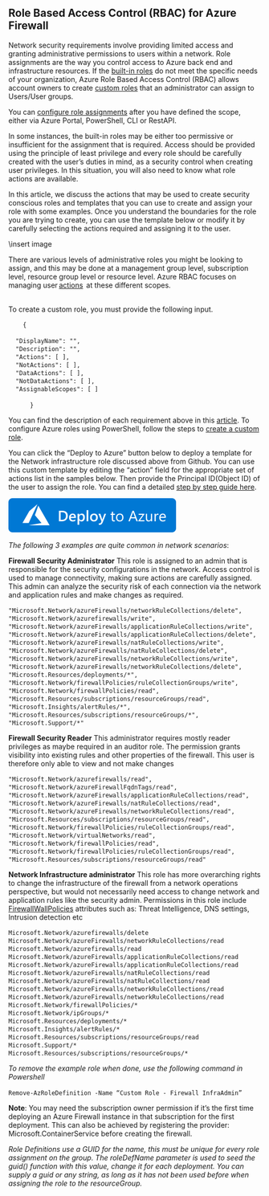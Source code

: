 ## Role Based Access Control (RBAC) for Azure Firewall  


Network security requirements involve providing limited access and granting administrative permissions to users within a network. Role assignments are the way you control access to Azure back end and infrastructure resources. If the [built-in roles](https://docs.microsoft.com/en-us/azure/role-based-access-control/built-in-roles) do not meet the specific needs of your organization, Azure Role Based Access Control (RBAC) allows account owners to create [custom roles](https://docs.microsoft.com/en-us/azure/role-based-access-control/custom-roles) that an administrator can assign to Users/User groups.  

You can [configure role assignments](https://docs.microsoft.com/en-us/azure/role-based-access-control/role-assignments-steps) after you have defined the scope, either via Azure Portal, PowerShell, CLI or RestAPI.  

In some instances, the built-in roles may be either too permissive or insufficient for the assignment that is required. Access should be provided using the principle of least privilege and every role should be carefully created with the user’s duties in mind, as a security control when creating user privileges. In this situation, you will also need to know what role actions are available.  

In this article, we discuss the actions that may be used to create security conscious roles and templates that you can use to create and assign your role with some examples. Once you understand the boundaries for the role you are trying to create, you can use the template below or modify it by carefully selecting the actions required and assigning it to the user. 

\\insert image

There are various levels of administrative roles you might be looking to assign, and this may be done at a management group level, subscription level, resource group level or resource level. Azure RBAC focuses on managing user [actions](https://docs.microsoft.com/en-us/azure/role-based-access-control/resource-provider-operations)  at these different scopes.  
&nbsp;  

To create a custom role, you must provide the following input.  
```
    {  

  "DisplayName": "",  
  "Description": "",  
  "Actions": [ ],  
  "NotActions": [ ],  
  "DataActions": [ ],  
  "NotDataActions": [ ],  
  "AssignableScopes": [ ]  

      }
```


You can find the description of each requirement above in this [article](https://docs.microsoft.com/en-us/powershell/module/az.resources/new-azroledefinition?view=azps-4.8.0#description). To configure Azure roles using PowerShell, follow the steps to [create a custom role](https://docs.microsoft.com/en-us/powershell/module/az.resources/new-azroledefinition?view=azps-4.8.0). 

You can click the “Deploy to Azure” button below to deploy a template for the Network infrastructure role discussed above from Github. You can use this custom template by editing the “action” field for the appropriate set of actions list in the samples below. Then provide the Principal ID(Object ID) of the user to assign the role. You can find a detailed [step by step guide here](https://docs.microsoft.com/en-us/azure/firewall-manager/rule-hierarchy#create-custom-roles-to-access-the-rule-collection-groups).  

[![Deploy To Azure](https://raw.githubusercontent.com/Azure/azure-quickstart-templates/master/1-CONTRIBUTION-GUIDE/images/deploytoazure.svg?sanitize=true)](https://portal.azure.com/#create/Microsoft.Template/uri/https%3A%2F%2Fraw.githubusercontent.com%2Ftobystic%2FAzureRBACdev%2Fmain%2Fazuredeploy.json%3Ftoken%3DABK3IS74XQVGSJ5GY4AODSC7VLFAG)    

*The following 3 examples are quite common in network scenarios*:  

**Firewall Security Administrator** 
This role is assigned to an admin that is responsible for the security configurations in the network. Access control is used to manage connectivity, making sure actions are carefully assigned. This admin can analyze the security risk of each connection via the network and application rules and make changes as required.  
```
"Microsoft.Network/azureFirewalls/networkRuleCollections/delete",  
"Microsoft.Network/azurefirewalls/write",   
"Microsoft.Network/azureFirewalls/applicationRuleCollections/write",   
"Microsoft.Network/azureFirewalls/applicationRuleCollections/delete",   
"Microsoft.Network/azureFirewalls/natRuleCollections/write",   
"Microsoft.Network/azureFirewalls/natRuleCollections/delete",   
"Microsoft.Network/azureFirewalls/networkRuleCollections/write",   
"Microsoft.Network/azureFirewalls/networkRuleCollections/delete",   
"Microsoft.Resources/deployments/*", 
"Microsoft.Network/firewallPolicies/ruleCollectionGroups/write",  
"Microsoft.Network/firewallPolicies/read",  
"Microsoft.Resources/subscriptions/resourceGroups/read",  
"Microsoft.Insights/alertRules/*",  
"Microsoft.Resources/subscriptions/resourceGroups/*",  
"Microsoft.Support/*" 
```  

**Firewall Security Reader**
This administrator requires mostly reader privileges as maybe required in an auditor role. The permission grants visibility into existing rules and other properties of the firewall. This user is therefore only able to view and not make changes
```
"Microsoft.Network/azurefirewalls/read",   
"Microsoft.Network/azureFirewallFqdnTags/read",   
"Microsoft.Network/azureFirewalls/applicationRuleCollections/read",   
"Microsoft.Network/azureFirewalls/natRuleCollections/read", 
"Microsoft.Network/azureFirewalls/networkRuleCollections/read",  
"Microsoft.Resources/subscriptions/resourceGroups/read",  
"Microsoft.Network/firewallPolicies/ruleCollectionGroups/read",  
"Microsoft.Network/virtualNetworks/read", 
"Microsoft.Network/firewallPolicies/read", 
"Microsoft.Network/firewallPolicies/ruleCollectionGroups/read",  
"Microsoft.Resources/subscriptions/resourceGroups/read" 
```  

**Network Infrastructure administrator**
This role has more overarching rights to change the infrastructure of the firewall from a network operations perspective, but would not necessarily need access to change network and application rules like the security admin. Permissions in this role include [FirewallWallPolicies](https://docs.microsoft.com/en-us/azure/templates/microsoft.network/firewallpolicies#firewallpolicypropertiesformat-object) attributes such as: Threat Intelligence, DNS settings, Intrusion detection etc
```
Microsoft.Network/azurefirewalls/delete   
Microsoft.Network/azureFirewalls/networkRuleCollections/read  
Microsoft.Network/azurefirewalls/read  
Microsoft.Network/azureFirewalls/applicationRuleCollections/read  
Microsoft.Network/azureFirewalls/applicationRuleCollections/read  
Microsoft.Network/azureFirewalls/natRuleCollections/read  
Microsoft.Network/azureFirewalls/natRuleCollections/read  
Microsoft.Network/azureFirewalls/networkRuleCollections/read  
Microsoft.Network/azureFirewalls/networkRuleCollections/read  
Microsoft.Network/firewallPolicies/*  
Microsoft.Network/ipGroups/* 
Microsoft.Resources/deployments/*  
Microsoft.Insights/alertRules/*  
Microsoft.Resources/subscriptions/resourceGroups/read 
Microsoft.Support/*  
Microsoft.Resources/subscriptions/resourceGroups/* 
```  

*To remove the example role when done, use the following command in Powershell* 

```Remove-AzRoleDefinition -Name “Custom Role - Firewall InfraAdmin”```  


**Note**: You may need the subscription owner permission if it’s the first time deploying an Azure Firewall instance in that subscription for the first deployment. This can also be achieved by registering the provider: Microsoft.ContainerService before creating the firewall.   

*Role Definitions use a GUID for the name, this must be unique for every role assignment on the group. 
The roleDefName parameter is used to seed the guid() function with this value, change it for each deployment. 
You can supply a guid or any string, as long as it has not been used before when assigning the role to the resourceGroup.*
